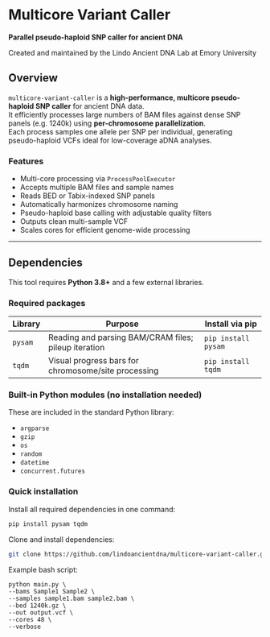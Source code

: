 # Multicore Variant Caller  
**Parallel pseudo-haploid SNP caller for ancient DNA**

Created and maintained by the Lindo Ancient DNA Lab at Emory University

## Overview  

`multicore-variant-caller` is a **high-performance, multicore pseudo-haploid SNP caller** for ancient DNA data.  
It efficiently processes large numbers of BAM files against dense SNP panels (e.g. 1240k) using **per-chromosome parallelization**.  
Each process samples one allele per SNP per individual, generating pseudo-haploid VCFs ideal for low-coverage aDNA analyses.

### Features
- Multi-core processing via `ProcessPoolExecutor`
- Accepts multiple BAM files and sample names  
- Reads BED or Tabix-indexed SNP panels  
- Automatically harmonizes chromosome naming 
- Pseudo-haploid base calling with adjustable quality filters  
- Outputs clean multi-sample VCF  
- Scales cores for efficient genome-wide processing  

---

## Dependencies

This tool requires **Python 3.8+** and a few external libraries.

### Required packages

| Library | Purpose | Install via pip |
|----------|----------|----------------|
| `pysam` | Reading and parsing BAM/CRAM files; pileup iteration | `pip install pysam` |
| `tqdm` | Visual progress bars for chromosome/site processing | `pip install tqdm` |

### Built-in Python modules (no installation needed)

These are included in the standard Python library:
- `argparse`
- `gzip`
- `os`
- `random`
- `datetime`
- `concurrent.futures`

### Quick installation

Install all required dependencies in one command:

```bash
pip install pysam tqdm
```

Clone and install dependencies:

```bash
git clone https://github.com/lindoancientdna/multicore-variant-caller.git
```

Example bash script:

    python main.py \
    --bams Sample1 Sample2 \
    --samples sample1.bam sample2.bam \
    --bed 1240k.gz \
    --out output.vcf \
    --cores 48 \
    --verbose

